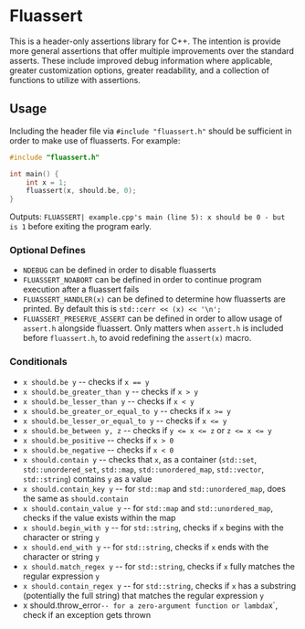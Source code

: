 # Fluassert

This is a header-only assertions library for C++. The intention is provide more general assertions that offer multiple improvements over the standard asserts. These include improved debug information where applicable, greater customization options, greater readability, and a collection of functions to utilize with assertions.

## Usage

Including the header file via `#include "fluassert.h"` should be sufficient in order to make use of fluasserts. For example:

```cpp
#include "fluassert.h"

int main() {
	int x = 1;
	fluassert(x, should.be, 0);
}
```
Outputs: `FLUASSERT| example.cpp's main (line 5): x should be 0 - but is 1` before exiting the program early.

### Optional Defines

* `NDEBUG` can be defined in order to disable fluasserts
* `FLUASSERT_NOABORT` can be defined in order to continue program execution after a fluassert fails
* `FLUASSERT_HANDLER(x)` can be defined to determine how fluasserts are printed. By default this is `std::cerr << (x) << '\n';`
* `FLUASSERT_PRESERVE_ASSERT` can be defined in order to allow usage of `assert.h` alongside fluassert. Only matters when `assert.h` is included before `fluassert.h`, to avoid redefining the `assert(x)` macro.

### Conditionals

* `x should.be y` -- checks if `x == y`
* `x should.be_greater_than y` -- checks if `x > y`
* `x should.be_lesser_than y` -- checks if `x < y`
* `x should.be_greater_or_equal_to y` -- checks if `x >= y`
* `x should.be_lesser_or_equal_to y` -- checks if `x <= y`
* `x should.be_between y, z` -- checks if `y <= x <= z` or `z <= x <= y`
* `x should.be_positive` -- checks if `x > 0`
* `x should.be_negative` -- checks if `x < 0`
* `x should.contain y` -- checks that `x`, as a container (`std::set`, `std::unordered_set`, `std::map`, `std::unordered_map`, `std::vector`, `std::string`) contains `y` as a value
* `x should.contain_key y` -- for `std::map` and `std::unordered_map`, does the same as `should.contain`
* `x should.contain_value y` -- for `std::map` and `std::unordered_map`, checks if the value exists within the map
* `x should.begin_with y` -- for `std::string`, checks if `x` begins with the character or string `y`
* `x should.end_with y` -- for `std::string`, checks if `x` ends with the character or string `y`
* `x should.match_regex y` -- for `std::string`, checks if `x` fully matches the regular expression `y`
* `x should.contain_regex y` -- for `std::string`, checks if `x` has a substring (potentially the full string) that matches the regular expression `y`
* x should.throw_error` -- for a zero-argument function or lambda `x`, check if an exception gets thrown